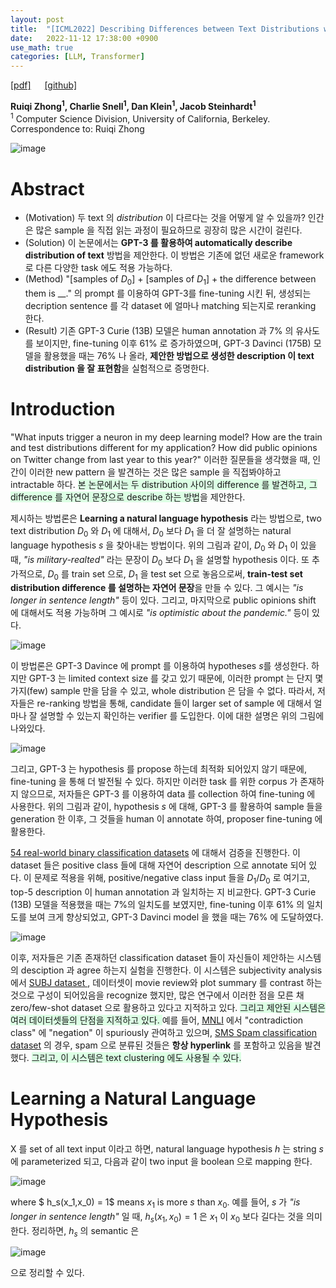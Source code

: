 ```yaml
---
layout: post
title:  "[ICML2022] Describing Differences between Text Distributions with Natural Language"
date:   2022-11-12 17:38:00 +0900
use_math: true
categories: [LLM, Transformer]
---
```

[[pdf]](https://proceedings.mlr.press/v162/zhong22a/zhong22a.pdf)  &emsp;
[[github]](https://github.com/ruiqi-zhong/DescribeDistributionalDifferences) <br>

**Ruiqi Zhong<sup>1</sup>, Charlie Snell<sup>1</sup>, Dan Klein<sup>1</sup>, Jacob Steinhardt<sup>1</sup>**
<br><sup>1</sup> Computer Science Division, University of California, Berkeley. Correspondence to: Ruiqi Zhong  &emsp; 

![image](https://user-images.githubusercontent.com/42200027/201470594-acfa0565-f6df-44a6-88d6-4d92c3be2f60.png)

# Abstract
- (Motivation) 두 text 의 *distribution* 이 다르다는 것을 어떻게 알 수 있을까? 인간은 많은 sample 을 직접 읽는 과정이 필요하므로 굉장히 많은 시간이 걸린다. 
- (Solution) 이 논문에서는 **GPT-3 를 활용하여 automatically describe distribution of text** 방법을 제안한다. 이 방법은 기존에 없던 새로운 framework 로 다른 다양한 task 에도 적용 가능하다. 
- (Method) "[samples of $D_0$] + [samples of $D_1$] + the difference between them is __." 의 prompt 를 이용하여 GPT-3를 fine-tuning 시킨 뒤, 생성되는 decription sentence 를 각 dataset 에 얼마나 matching 되는지로 reranking 한다. 
- (Result) 기존 GPT-3 Curie (13B) 모델은 human annotation 과 7% 의 유사도를 보이지만, fine-tuning 이후 61% 로 증가하였으며, GPT-3 Davinci (175B) 모델을 활용했을 때는 76% 나 올라, **제안한 방법으로 생성한 description 이 text distribution 을 잘 표현함**을 실험적으로 증명한다. 

# Introduction
"What inputs trigger a neuron in my deep learning model? How are the train and test distributions different for my application? How did public opinions on Twitter change from last year to this year?" 이러한 질문들을 생각했을 때, 인간이 이러한 new pattern 을 발견하는 것은 많은 sample 을 직접봐야하고 intractable 하다. <span style='background-color: #dcffe4'>본 논문에서는 두 distribution 사이의 difference 를 발견하고, 그 difference 를 자연어 문장으로 describe 하는 방법</span>을 제안한다. 

제시하는 방법론은 **Learning a natural language hypothesis** 라는 방법으로, two text distribution $D_0$ 와 $D_1$ 에 대해서, $D_0$ 보다 $D_1$ 을 더 잘 설명하는 natural language hypothesis $s$ 을 찾아내는 방법이다. 위의 그림과 같이, $D_0$ 와 $D_1$ 이 있을 때, *"is military-realted"* 라는 문장이 $D_0$ 보다 $D_1$ 을 설명할 hypothesis 이다. 또 추가적으로, $D_0$ 를 train set 으로, $D_1$ 을 test set 으로 놓음으로써, **train-test set distribution difference 를 설명하는 자연어 문장**을 만들 수 있다. 그 예시는 *"is longer in sentence length"* 등이 있다. 그리고, 마지막으로 public opinions shift 에 대해서도 적용 가능하며 그 예시로 *"is optimistic about the pandemic."* 등이 있다.

![image](https://user-images.githubusercontent.com/42200027/201511601-e3f72c04-92bc-4a51-a6ad-6323c6d9e3f5.png)

이 방법론은 GPT-3 Davince 에 prompt 를 이용하여 hypotheses $s$를 생성한다. 하지만 GPT-3 는 limited context size 를 갖고 있기 때문에, 이러한 prompt 는 단지 몇 가지(few) sample 만을 담을 수 있고, whole distribution 은 담을 수 없다. 따라서, 저자들은 re-ranking 방법을 통해, candidate 들이 larger set of sample 에 대해서 얼마나 잘 설명할 수 있는지 확인하는 verifier 를 도입한다. 이에 대한 설명은 위의 그림에 나와있다. 

![image](https://user-images.githubusercontent.com/42200027/201511661-83f08a52-1d04-4d4b-a6cb-65b435556716.png)

그리고, GPT-3 는 hypothesis 를 propose 하는데 최적화 되어있지 않기 때문에, fine-tuning 을 통해 더 발전될 수 있다.
하지만 이러한 task 를 위한 corpus 가 존재하지 않으므로, 저자들은 GPT-3 를 이용하여 data 를 collection 하여 fine-tuning 에 사용한다.
위의 그림과 같이, hypothesis $s$ 에 대해, GPT-3 를 활용하여 sample 들을 generation 한 이후, 그 것들을 human 이 annotate 하여, proposer fine-tuning 에 활용한다. 

[54 real-world binary classification datasets](https://aclanthology.org/2021.findings-emnlp.244/) 에 대해서 검증을 진행한다. 이 dataset 들은 positive class 들에 대해 자연어 description 으로 annotate 되어 있다. 이 문제로 적용을 위해, positive/negative class input 들을 $D_1$/$D_0$ 로 여기고, top-5 description 이 human annotation 과 일치하는 지 비교한다. GPT-3 Curie (13B) 모델을 적용했을 때는 7%의 일치도를 보였지만, fine-tuning 이후 61% 의 일치도를 보여 크게 향상되었고, GPT-3 Davinci model 을 했을 때는 76% 에 도달하였다.

![image](https://user-images.githubusercontent.com/42200027/201511897-6326947c-2269-45c8-98a7-28a73aef7751.png)

이후, 저자들은 기존 존재하던 classification dataset 들이 자신들이 제안하는 시스템의 desciption 과 agree 하는지 실험을 진행한다. 
이 시스템은 subjectivity analysis 에서 [SUBJ dataset ](https://aclanthology.org/P04-1035/), 데이터셋이 movie review와 plot summary 를 contrast 하는 것으로 구성이 되어있음을 recognize 했지만, 많은 연구에서 이러한 점을 모른 채 zero/few-shot dataset 으로 활용하고 있다고 지적하고 있다.
<span style='background-color: #dcffe4'> 그리고 제안된 시스템은 여러 데이터셋들의 단점을 지적하고 있다. </span>
예를 들어, [MNLI](https://aclanthology.org/N18-2017/) 에서 "contradiction class" 에 "negation" 이 spuriously 관여하고 있으며, [SMS Spam classification dataset](https://dl.acm.org/doi/abs/10.1145/1166160.1166191) 의 경우, spam 으로 분류된 것들은 **항상 hyperlink** 를 포함하고 있음을 발견했다. <span style='background-color: #dcffe4'> 그리고, 이 시스템은 text clustering 에도 사용될 수 있다.</span>

# Learning a Natural Language Hypothesis
X 를 set of all text input 이라고 하면, natural language hypothesis $h$ 는 string $s$ 에 parameterized 되고, 다음과 같이 two input 을 boolean 으로 mapping 한다.

![image](https://user-images.githubusercontent.com/42200027/201512293-2207804b-a03d-4165-97ae-051d7d61a7fd.png)

where $ h_s(x_1,x_0) = 1$ means $x_1$ is more $s$ than $x_0$.
예를 들어, $s$ 가 *"is longer in sentence length"* 일 때, $h_s(x_1,x_0) = 1$ 은 $x_1$ 이 $x_0$ 보다 길다는 것을 의미한다.
정리하면, $h_s$ 의 semantic 은 

![image](https://user-images.githubusercontent.com/42200027/201512363-64880c33-683d-4f82-b289-fca2979d4553.png)

으로 정리할 수 있다.
